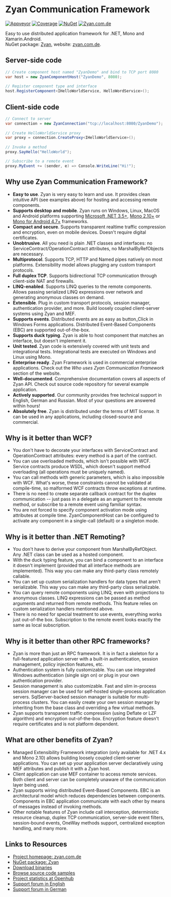# Zyan Communication Framework

[![Appveyor](https://img.shields.io/appveyor/ci/yallie/Zyan.svg)](https://ci.appveyor.com/project/yallie/zyan)
[![Coverage](https://img.shields.io/codecov/c/github/zyanfx/Zyan.svg)](https://codecov.io/gh/zyanfx/Zyan)
[![NuGet](https://img.shields.io/nuget/v/Zyan.svg)](https://nuget.org/packages/Zyan)
[![Zyan.com.de](https://img.shields.io/website-up-down-green-red/http/zyan.sslk.ru.svg?label=zyan.com.de)](http://zyan.com.de)

Easy to use distributed application framework for .NET, Mono and Xamarin.Android.  
NuGet package: [Zyan](http://nuget.org/packages/Zyan), website: [zyan.com.de](http://zyan.com.de).

## Server-side code

``` C#
// Create component host named "ZyanDemo" and bind to TCP port 8080
var host = new ZyanComponentHost("ZyanDemo", 8080);
 
// Register component type and interface
host.RegisterComponent<IHelloWorldService, HelloWordService>();
```

## Client-side code

``` C#
// Connect to server
var connection = new ZyanConnection("tcp://localhost:8080/ZyanDemo");
 
// Create HelloWorldService proxy
var proxy = connection.CreateProxy<IHelloWorldService>();
 
// Invoke a method
proxy.SayHello("HelloWorld");

// Subscribe to a remote event
proxy.MyEvent += (sender, e) => Console.WriteLine("Hi!");
```

## Why use Zyan Communication Framework?

* **Easy to use**. Zyan is very easy to learn and use. It provides clean intuitive API (see examples above) for hosting and accessing remote components.
* **Supports desktop and mobile**. Zyan runs on Windows, Linux, MacOS and Android platforms supporting [Microsoft .NET 3.5+](http://www.microsoft.com/net), [Mono 2.10+](http://mono-project.com) or [Mono for Android 4.7+](http://xamarin.com/monoforandroid) frameworks.
* **Compact and secure**. Supports transparent realtime traffic compression and encryption, even on mobile devices. Doesn't require digital certificates.
* **Unobtrusive**. All you need is plain .NET classes and interfaces: no ServiceContract/OperationContract attributes, no MarshalByRefObjects are necessary.
* **Multiprotocol**. Supports TCP, HTTP and Named pipes natively on most platforms. Extensibility model allows plugging any custom transport protocols.
* **Full duplex TCP**. Supports bidirectional TCP communication through client-side NAT and firewalls.
* **LINQ-enabled**. Supports LINQ queries to the remote components. Allows passing serialized LINQ expressions over network and generating anonymous classes on demand.
* **Extensible**. Plug in custom transport protocols, session manager, authentication provider, and more. Build loosely coupled client-server systems using Zyan and MEF.
* **Supports events**. Distributed events are as easy as button_Click in Windows Forms applications. Distributed Event-Based Components (EBC) are supported out-of-the-box.
* **Supports duck typing**. Zyan is able to host component that matches an interface, but doesn't implement it.
* **Unit tested**. Zyan code is extensively covered with unit tests and integrational tests. Integrational tests are executed on Windows and Linux using Mono.
* **Enterprise ready**. Zyan Framework is used in commercial enterprise applications. Check out the *Who uses Zyan Communication Framework* section of the website.
* **Well-documented**. Comprehensive documentation covers all aspects of Zyan API. Check out source code repository for several example application.
* **Actively supported**. Our community provides free technical support in English, German and Russian. Most of your questions are answered within hours!
* **Absolutely free**. Zyan is distributed under the terms of MIT license. It can be used in any applications, including closed-source and commercial.

## Why is it better than WCF?

* You don't have to decorate your interfaces with ServiceContract and OperationContract attributes: every method is a part of the contract.
* You can use overloaded methods, which isn't possible with WCF. Service contracts produce WSDL, which doesn't support method overloading (all operations must be uniquely named).
* You can call methods with generic parameters, which is also impossible with WCF. What's worse, these constraints cannot be validated at compile-time, so malformed WCF contracts throw exceptions at runtime.
* There is no need to create separate callback contract for the duplex communication -- just pass in a delegate as an argument to the remote method, or subscribe to a remote event using familiar syntax.
* You are not forced to specify component activation mode using attributes at compile time. ZyanComponentHost can be configured to activate any component in a single-call (default) or a singleton mode.

## Why is it better than .NET Remoting?

* You don't have to derive your component from MarshalByRefObject. Any .NET class can be used as a hosted component.
* With the duck typing feature, you can bind a component to an interface it doesn't implement (provided that all interface methods are implemented). This way you can make any third-party class remotely callable.
* You can set up custom serialization handlers for data types that aren't serializable. This way you can make any third-party class serializable.
* You can query remote components using LINQ, even with projections to anonymous classes. LINQ expressions can be passed as method arguments and returned from remote methods. This feature relies on custom serialization handlers mentioned above.
* There is no need for special treatment to use events, everything works just out-of-the box. Subscription to the remote event looks exactly the same as local subscription.

## Why is it better than other RPC frameworks?

* Zyan is more than just an RPC framework. It is in fact a skeleton for a full-featured application server with a built-in authentication, session management, policy injection features, etc.
* Authentication system is fully customizable. You can use integrated Windows authentication (single sign on) or plug in your own authentication provider.
* Session management is also customizable. Fast and slim in-process session manager can be used for self-hosted single-process application servers. SqlServer-backed session manager is suitable for multi-process clusters. You can easily create your own session manager by inheriting from the base class and overriding a few virtual methods.
* Zyan supports transparent traffic compression (using Deflate or LZF algorithm) and encryption out-of-the-box. Encryption feature doesn't require certificates and is not platform dependent.

## What are other benefits of Zyan?

* Managed Extensibility Framework integration (only available for .NET 4.x and Mono 2.10) allows building loosely coupled client-server applications. You can set up your application server declaratively using MEF attributes and publish it with a Zyan host.
* Client application can use MEF container to access remote services. Both client and server can be completely unaware of the communication layer being used.
* Zyan supports wiring distributed Event-Based Components. EBC is an architectural model which reduces dependencies between components. Components in EBC application communicate with each other by means of messages instead of invoking methods.
* Other notable features of Zyan include call interception, deterministic resource cleanup, duplex TCP communication, server-side event filters, session-bound events, OneWay methods support, centralized exception handling, and many more.

## Links to Resources

* [Project homepage: zyan.com.de](http://zyan.com.de)
* [NuGet package: Zyan](http://nuget.org/packages/Zyan)
* [Download binaries](https://zyan.codeplex.com/releases/)
* [Browse source code samples](https://github.com/zyanfx/Zyan/tree/master/examples)
* [Project statistics at Openhub](https://www.openhub.net/p/zyan/)
* [Support forum in English](http://zyan.codeplex.com/discussions)
* [Support forum in German](http://www.mycsharp.de/wbb2/thread.php?threadid=89085)
